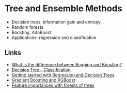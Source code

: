 # Tree and Ensemble Methods

* Decision trees; information gain and entropy
* Random forests
* Boosting, AdaBoost
* Applications: regression and classification

## Links
* [What is the difference between Bagging and Boosting?](https://quantdare.com/what-is-the-difference-between-bagging-and-boosting/)
* [Decision Tree - Classification](http://www.saedsayad.com/decision_tree.htm)
* [Getting started with Regression and Decision Trees](https://cambridgecoding.wordpress.com/2016/01/03/getting-started-with-regression-and-decision-trees/)
* [Gradient Boosting and XGBoost](https://hackernoon.com/gradient-boosting-and-xgboost-90862daa6c77)
* [Feature importances with forests of trees](https://scikit-learn.org/stable/auto_examples/ensemble/plot_forest_importances.html)
